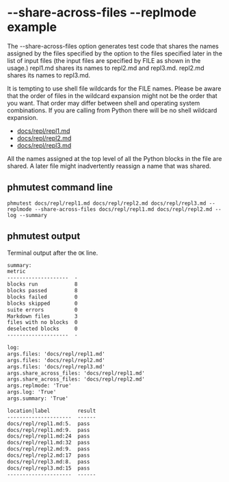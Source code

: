# --share-across-files --replmode example

The --share-across-files option generates test code that shares the names assigned
by the files specified by the option to the files specified later in the list
of input files (the input files are specified by FILE as shown in the usage.)
repl1.md shares its names to repl2.md and repl3.md. repl2.md shares its names
to repl3.md.

It is tempting to use shell file wildcards for the FILE names. Please be aware that
the order of files in the wildcard expansion might not be the order that you want.
That order may differ between shell and operating system combinations.
If you are calling from Python there will be no shell wildcard expansion.

- [docs/repl/repl1.md](repl1.md)
- [docs/repl/repl2.md](repl2.md)
- [docs/repl/repl3.md](repl3.md)

All the names assigned at the top level of all the Python blocks in the
file are shared. A later file might inadvertently reassign a name that was
shared.

## phmutest command line

```shell
phmutest docs/repl/repl1.md docs/repl/repl2.md docs/repl/repl3.md --replmode --share-across-files docs/repl/repl1.md docs/repl/repl2.md --log --summary
```

## phmutest output

Terminal output after the `OK` line.

```txt
summary:
metric
--------------------  -
blocks run            8
blocks passed         8
blocks failed         0
blocks skipped        0
suite errors          0
Markdown files        3
files with no blocks  0
deselected blocks     0
--------------------  -

log:
args.files: 'docs/repl/repl1.md'
args.files: 'docs/repl/repl2.md'
args.files: 'docs/repl/repl3.md'
args.share_across_files: 'docs/repl/repl1.md'
args.share_across_files: 'docs/repl/repl2.md'
args.replmode: 'True'
args.log: 'True'
args.summary: 'True'

location|label         result
---------------------  ------
docs/repl/repl1.md:5.  pass
docs/repl/repl1.md:9.  pass
docs/repl/repl1.md:24  pass
docs/repl/repl1.md:32  pass
docs/repl/repl2.md:9.  pass
docs/repl/repl2.md:17  pass
docs/repl/repl3.md:8.  pass
docs/repl/repl3.md:15  pass
---------------------  ------
```
